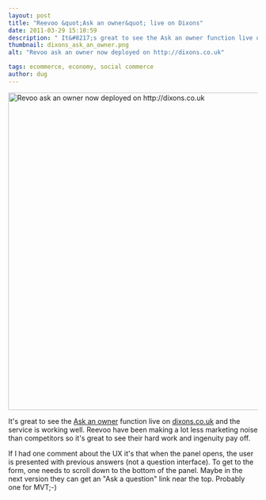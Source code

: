```yaml
---
layout: post
title: "Reevoo &quot;Ask an owner&quot; live on Dixons"
date: 2011-03-29 15:10:59
description: " It&#8217;s great to see the Ask an owner function live on dixons.co.uk and the service is working well. Reevoo have been making a lot less marketing noise than competitors so it&#8217;s great to see their hard work and ingenuity&#8230;"
thumbnail: dixons_ask_an_owner.png
alt: "Revoo ask an owner now deployed on http://dixons.co.uk"

tags: ecommerce, economy, social commerce
author: dug
---
```


<p><a href="http://donkeyontheedge.com/assets_c/2011/03/dixons_ask_an_owner-589.html" onclick="window.open('http://donkeyontheedge.com/assets_c/2011/03/dixons_ask_an_owner-589.html','popup','width=986,height=468,scrollbars=no,resizable=no,toolbar=no,directories=no,location=no,menubar=no,status=no,left=0,top=0'); return false"><img src="http://donkeyontheedge.com/assets_c/2011/03/dixons_ask_an_owner-thumb-580x275-589.png" width="640" foo="275" alt="Revoo ask an owner now deployed on http://dixons.co.uk"  style="" /></a></p>

<p>It's great to see the <a href="http://www.reevoo.com/b2b/2011/02/harnessing-crowd-commerce-with-ask-an-owner/">Ask an owner</a> function live on <a href="http://dixons.co.uk">dixons.co.uk</a> and the service is working well. Reevoo have been making a lot less marketing noise than competitors so it's great to see their hard work and ingenuity pay off.</p>

<p>If I had one comment about the UX it's that when the panel opens, the user is presented with previous answers (not a question interface). To get to the form, one needs to scroll down to the bottom of the panel. Maybe in the next version they can get an "Ask a question" link near the top. Probably one for <span class="caps">MVT</span>;-)</p>
